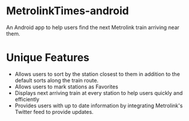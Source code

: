 # MetrolinkTimes-android
An Android app to help users find the next Metrolink train arriving near them.

# Unique Features
- Allows users to sort by the station closest to them in addition to the default sorts along the train route.
- Allows users to mark stations as Favorites
- Displays next arriving train at every station to help users quickly and efficiently 
- Provides users with up to date information by integrating Metrolink's Twitter feed to provide updates.
